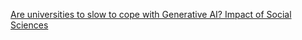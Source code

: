 [Are universities to slow to cope with Generative AI?   Impact of Social Sciences](https://qi.tc/qi/112972)